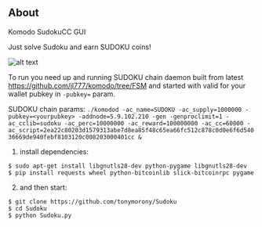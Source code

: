About
-----
Komodo SudokuCC GUI

Just solve Sudoku and earn SUDOKU coins!

![alt text](https://i.imgur.com/std99XW.png)

To run you need up and running SUDOKU chain daemon built from latest https://github.com/jl777/komodo/tree/FSM and started with valid for your wallet pubkey in `-pubkey=` param.

SUDOKU chain params: 
```./komodod -ac_name=SUDOKU -ac_supply=1000000 -pubkey=<yourpubkey> -addnode=5.9.102.210 -gen -genproclimit=1 -ac_cclib=sudoku -ac_perc=10000000 -ac_reward=100000000 -ac_cc=60000 -ac_script=2ea22c80203d1579313abe7d8ea85f48c65ea66fc512c878c0d0e6f6d54036669de940febf8103120c008203000401cc &```

1) install dependencies:

```
$ sudo apt-get install libgnutls28-dev python-pygame libgnutls28-dev
$ pip install requests wheel python-bitcoinlib slick-bitcoinrpc pygame
```

2) and then start:

```
$ git clone https://github.com/tonymorony/Sudoku
$ cd Sudoku
$ python Sudoku.py
```

